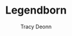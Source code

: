 ---
tag: 📚Book
title: "Legendborn"
author: [Tracy Deonn]
category: [Young Adult Fiction]
isbn: 153444162X 9781534441620
cover: http://books.google.com/books/content?id=GOfNDwAAQBAJ&printsec=frontcover&img=1&zoom=1&edge=curl&source=gbs_api
status: unread
Location: Digital
alias: Template
---